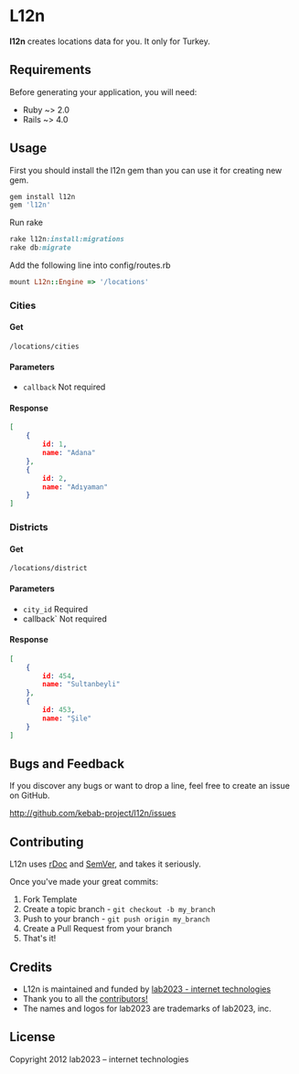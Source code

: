 # L12n

**l12n** creates locations data for you. It only for Turkey.

## Requirements

Before generating your application, you will need:

* Ruby ~> 2.0
* Rails ~> 4.0

## Usage

First you should install the l12n gem than you can use it for creating new gem.

```ruby
gem install l12n
gem 'l12n'
```

Run rake

```ruby
rake l12n:install:migrations
rake db:migrate
```

Add the following line into config/routes.rb

```ruby
mount L12n::Engine => '/locations'
```

### Cities

#### Get
```
/locations/cities
```

#### Parameters
* `callback` Not required

#### Response
```json
[
    {
        id: 1,
        name: "Adana"
    },
    {
        id: 2,
        name: "Adıyaman"
    }
]
```

### Districts

#### Get
```
/locations/district
```

#### Parameters

* `city_id` Required
* callback` Not required

#### Response
```json
[
    {
        id: 454,
        name: "Sultanbeyli"
    },
    {
        id: 453,
        name: "Şile"
    }
]
```

## Bugs and  Feedback

If you discover any bugs or want to drop a line, feel free to create an issue on GitHub.

http://github.com/kebab-project/l12n/issues

## Contributing

L12n uses [rDoc](http://rubydoc.info/gems/l12n) and [SemVer](http://semver.org/), and takes it seriously.

Once you've made your great commits:

1. Fork Template
2. Create a topic branch - `git checkout -b my_branch`
3. Push to your branch - `git push origin my_branch`
4. Create a Pull Request from your branch
5. That's it!

## Credits

- L12n is maintained and funded by [lab2023 - internet technologies](http://lab2023.com/)
- Thank you to all the [contributors!](https://github.com/kebab-project/l12n/graphs/contributors)
- The names and logos for lab2023 are trademarks of lab2023, inc.

## License

Copyright 2012 lab2023 – internet technologies